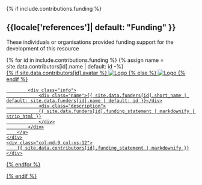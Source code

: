 {% if include.contributions.funding %}
<div markdown="1">
<h2 id="funding">{{locale['references']| default: "Funding" }}</h2>
<p>These individuals or organisations provided funding support for the development of this resource</p>

<div class="row">
{% for id in include.contributions.funding %}
	{% assign name = site.data.contributors[id].name | default: id -%}
	<div class="col-md-3 col-xs-12">
		<a href="{{ site.baseurl }}/hall-of-fame/{{ id }}/" class="funder-badge">
			<div>
				{% if site.data.contributors[id].avatar %}
				<img class="funder-avatar" src="{{ site.data.contributors[id].avatar }}" alt="Logo">
				{% else %}
				<img class="funder-avatar" src="https://avatars.githubusercontent.com/{{ id }}" alt="Logo">
				{% endif %}
			</div>

			<div class="info">
				<div class="name">{{ site.data.funders[id].short_name | default: site.data.funders[id].name | default: id }}</div>
				<div class="description">
				{{ site.data.funders[id].funding_statement | markdownify | strip_html }}
				</div>
			</div>
		</a>
	</div>
	<div class="col-md-9 col-xs-12">
		{{ site.data.contributors[id].funding_statement | markdownify }}
	</div>
{% endfor %}
</div>
</div>
{% endif %}

